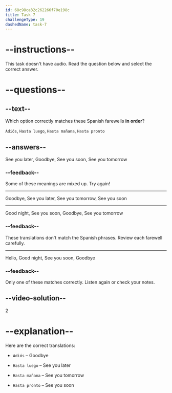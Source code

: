 ```yaml
---
id: 68c98ca32c262266f70e198c
title: Task 7
challengeType: 19
dashedName: task-7
---
```


<!-- (No Audio) -->

# --instructions--

This task doesn't have audio. Read the question below and select the correct answer.

# --questions--

## --text--

Which option correctly matches these Spanish farewells **in order**?

`Adiós`, `Hasta luego`, `Hasta mañana`, `Hasta pronto`

## --answers--

See you later, Goodbye, See you soon, See you tomorrow

### --feedback--

Some of these meanings are mixed up. Try again!

---

Goodbye, See you later, See you tomorrow, See you soon

---

Good night, See you soon, Goodbye, See you tomorrow

### --feedback--

These translations don't match the Spanish phrases. Review each farewell carefully.

---

Hello, Good night, See you soon, Goodbye

### --feedback--

Only one of these matches correctly. Listen again or check your notes.

## --video-solution--

2

# --explanation--

Here are the correct translations:

- `Adiós` – Goodbye  

- `Hasta luego` – See you later 

- `Hasta mañana` – See you tomorrow  

- `Hasta pronto` – See you soon  
